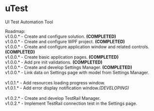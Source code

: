 # uTest
UI Test Automation Tool

Roadmap:
<br /> v1.0.0.* - Create and configure solution. <b>(COMPLETED)</b>
<br /> v1.0.0.* - Create and configure WPF project. <b>(COMPLETED)</b>
<br /> v1.0.0.* - Create and configure application window and related controls. <b>(COMPLETED)</b>
<br /> v1.0.0.* - Create basic application pages. <b>(COMPLETED)</b>
<br /> v1.0.0.* - Add pre init validations. <b>(COMPLETED)</b>
<br /> v1.0.0.* - Create and develop Settings Manager. <b>(COMPLETED)</b>
<br /> v1.0.0.* - Link data on Settings page with model from Settings Manager.
<br /> 
<br /> v1.0.1.* - Add resources loading progress window.
<br /> v1.0.1.* - Add error display notification window.<i>(DEVELOPING)</i>
<br /> 
<br /> v1.0.2.* - Create and develop TestRail Manager.
<br /> v1.0.2.* - Implement TestRail connection test in the Settings page.

